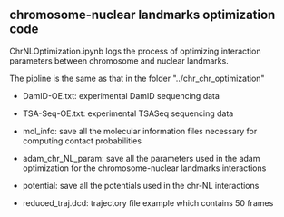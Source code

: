 ## chromosome-nuclear landmarks optimization code

ChrNLOptimization.ipynb logs the process of optimizing interaction parameters between chromosome and nuclear landmarks. 

The pipline is the same as that in the folder "../chr_chr_optimization"

- DamID-OE.txt: experimental DamID sequencing data

- TSA-Seq-OE.txt: experimental TSASeq sequencing data

- mol_info: save all the molecular information files necessary for computing contact probabilities

- adam_chr_NL_param: save all the parameters used in the adam optimization for the chromosome-nuclear landmarks interactions

- potential: save all the potentials used in the chr-NL interactions

- reduced_traj.dcd: trajectory file example which contains 50 frames
